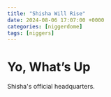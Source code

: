 ```yaml
---
title: "Shisha Will Rise"
date: 2024-08-06 17:07:00 +0000
categories: [niggerdome]
tags: [niggers]
---
```


# Yo, What’s Up

Shisha's official headquarters.